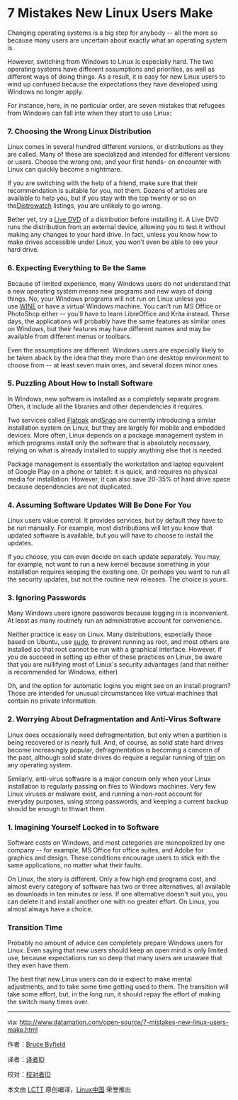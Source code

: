 7 Mistakes New Linux Users Make
===================

Changing operating systems is a big step for anybody -- all the more so because many users are uncertain about exactly what an operating system is.

However, switching from Windows to Linux is especially hard. The two operating systems have different assumptions and priorities, as well as different ways of doing things. As a result, it is easy for new Linux users to wind up confused because the expectations they have developed using Windows no longer apply.

For instance, here, in no particular order, are seven mistakes that refugees from Windows can fall into when they start to use Linux:

### 7\. Choosing the Wrong Linux Distribution

Linux comes in several hundred different versions, or distributions as they are called. Many of these are specialized and intended for different versions or users. Choose the wrong one, and your first hands- on encounter with Linux can quickly become a nightmare.

If you are switching with the help of a friend, make sure that their recommendation is suitable for you, not them. Dozens of articles are available to help you, but if you stay with the top twenty or so on the[Distrowatch][46] listings, you are unlikely to go wrong.

Better yet, try a [Live DVD][45] of a distribution before installing it. A Live DVD runs the distribution from an external device, allowing you to test it without making any changes to your hard drive. In fact, unless you know how to make drives accessible under Linux, you won't even be able to see your hard drive.

### 6\. Expecting Everything to Be the Same

Because of limited experience, many Windows users do not understand that a new operating system means new programs and new ways of doing things. No, your Windows programs will not run on Linux unless you use [WINE][44] or have a virtual Windows machine. You can't run MS Office or PhotoShop either -- you'll have to learn LibreOffice and Krita instead. These days, the applications will probably have the same features as similar ones on Windows, but their features may have different names and may be available from different menus or toolbars.

Even the assumptions are different. Windows users are especially likely to be taken aback by the idea that they more than one desktop environment to choose from -- at least seven main ones, and several dozen minor ones.

### 5\. Puzzling About How to Install Software

In Windows, new software is installed as a completely separate program. Often, it include all the libraries and other dependencies it requires.

Two services called [Flatpak][43] and[Snap][42] are currently introducing a similar installation system on Linux, but they are largely for mobile and embedded devices. More often, Linux depends on a package management system in which programs install only the software that is absolutely necessary, relying on what is already installed to supply anything else that is needed.

Package management is essentially the workstation and laptop equivalent of Google Play on a phone or tablet: it is quick, and requires no physical media for installation. However, it can also save 20-35% of hard drive space because dependencies are not duplicated.

### 4\. Assuming Software Updates Will Be Done For You

Linux users value control. It provides services, but by default they have to be run manually. For example, most distributions will let you know that updated software is available, but you will have to choose to install the updates.

If you choose, you can even decide on each update separately. You may, for example, not want to run a new kernel because something in your installation requires keeping the existing one. Or perhaps you want to run all the security updates, but not the routine new releases. The choice is yours.

### 3\. Ignoring Passwords

Many Windows users ignore passwords because logging in is inconvenient. At least as many routinely run an administrative account for convenience.

Neither practice is easy on Linux. Many distributions, especially those based on Ubuntu, use [sudo][41], to prevent running as root, and most others are installed so that root cannot be run with a graphical interface. However, if you do succeed in setting up either of these practices on Linux, be aware that you are nullifying most of Linux's security advantages (and that neither is recommended for Windows, either)

Oh, and the option for automatic logins you might see on an install program? Those are intended for unusual circumstances like virtual machines that contain no private information.

### 2\. Worrying About Defragmentation and Anti-Virus Software

Linux does occasionally need defragmentation, but only when a partition is being recovered or is nearly full. And, of course, as solid state hard drives become increasingly popular, defragmentation is becoming a concern of the past, although solid state drives do require a regular running of [trim][40] on any operating system.

Similarly, anti-virus software is a major concern only when your Linux installation is regularly passing on files to Windows machines. Very few Linux viruses or malware exist, and running a non-root account for everyday purposes, using strong passwords, and keeping a current backup should be enough to thwart them.

### 1\. Imagining Yourself Locked in to Software

Software costs on Windows, and most categories are monopolized by one company -- for example, MS Office for office suites, and Adobe for graphics and design. These conditions encourage users to stick with the same applications, no matter what their faults.

On Linux, the story is different. Only a few high end programs cost, and almost every category of software has two or three alternatives, all available as downloads in ten minutes or less. If one alternative doesn't suit you, you can delete it and install another one with no greater effort. On Linux, you almost always have a choice.

### Transition Time

Probably no amount of advice can completely prepare Windows users for Linux. Even saying that new users should keep an open mind is only limited use, because expectations run so deep that many users are unaware that they even have them.

The best that new Linux users can do is expect to make mental adjustments, and to take some time getting used to them. The transition will take some effort, but, in the long run, it should repay the effort of making the switch many times over.

--------------------------------------------------------------------------------

via: http://www.datamation.com/open-source/7-mistakes-new-linux-users-make.html

作者：[Bruce Byfield][a]

译者：[译者ID](https://github.com/译者ID)

校对：[校对者ID](https://github.com/校对者ID)

本文由 [LCTT](https://github.com/LCTT/TranslateProject) 原创编译，[Linux中国](https://linux.cn/) 荣誉推出

[a]: http://www.datamation.com/author/Bruce-Byfield-6030.html
[1]:[https://www.youtube.com/channel/UCOfXyFkINXf_e9XNosTJZDw]
[2]:[https://www.youtube.com/user/desainew]
[3]:[https://www.youtube.com/channel/UCEQXp_fcqwPcqrzNtWJ1w9w]
[4]:[http://www.facebook.com/sharer/sharer.php?u=https%3A%2F%2Ffreedompenguin.com%2Farticles%2Fopinion%2Fopen-source-design-thing%2F]
[5]:[http://twitter.com/intent/tweet/?text=Is+Open+Source+Design+a+Thing%3F&url=https%3A%2F%2Ffreedompenguin.com%2Farticles%2Fopinion%2Fopen-source-design-thing%2F]
[6]:[https://plus.google.com/share?url=https%3A%2F%2Ffreedompenguin.com%2Farticles%2Fopinion%2Fopen-source-design-thing%2F]
[7]:[https://atom.io/]
[8]:[http://froont.com/]
[9]:[https://webflow.com/]
[10]:[https://gravit.io/]
[11]:[http://getbootstrap.com/]
[12]:[https://inkscape.org/en/]
[13]:[https://www.gimp.org/]
[14]:[https://en.wikipedia.org/wiki/Free_and_open-source_software]
[15]:[https://medium.com/dawn-capital/why-leverage-the-power-of-open-source-to-build-a-successful-software-business-8aba6f665bc4#.ggmn2ojxp]
[16]:[https://github.com/majutsushi/tagbar]
[17]:[http://ctags.sourceforge.net/]
[18]:[https://github.com/majutsushi/tagbar/zipball/70fix]
[19]:[https://raw.githubusercontent.com/tpope/vim-pathogen/master/autoload/pathogen.vim]
[20]:[http://www.vim.org/scripts/script.php?script_id=2332]
[21]:[https://www.howtoforge.com/tutorial/vim-editor-plugins-for-software-developers-2-syntastic/]
[22]:[https://www.howtoforge.com/images/vim-editor-plugins-for-software-developers/big/vimplugins-delimitmate-help.png]
[23]:[https://github.com/Raimondi/delimitMate]
[24]:[https://www.howtoforge.com/images/vim-editor-plugins-for-software-developers/big/vimplugins-tagbar-visibility.png]
[25]:[https://www.howtoforge.com/images/vim-editor-plugins-for-software-developers/big/vimplugins-tagbar-ex2.png]
[26]:[https://www.howtoforge.com/images/vim-editor-plugins-for-software-developers/big/vimplugins-tagbar-example.png]
[27]:[http://www.tldp.org/LDP/intro-linux/html/sect_06_02.html]
[28]:[http://majutsushi.github.io/tagbar/]
[29]:[http://vi.stackexchange.com/questions/388/what-is-the-difference-between-the-vim-plugin-managers]
[30]:[https://www.howtoforge.com/images/vim-editor-plugins-for-software-developers/big/vimplugins-vimrc.png]
[31]:[http://www.vim.org/]
[32]:[https://github.com/scrooloose/syntastic]
[33]:[https://github.com/scrooloose/syntastic/blob/master/doc/syntastic.txt]
[34]:[https://www.howtoforge.com/images/3337/big/syntastic-error-all-descr.png]
[35]:[https://www.howtoforge.com/images/3337/big/syntastic-error-descr.png]
[36]:[https://www.howtoforge.com/images/3337/big/syntastic-error-highlight.png]
[37]:[https://github.com/scrooloose/syntastic]
[38]:[http://www.vim.org/]
[39]:[https://www.howtoforge.com/tutorial/vim-editor-plugins-for-software-developers/]
[40]:[https://en.wikipedia.org/wiki/Trim_%28computing%29]
[41]:[https://en.wikipedia.org/wiki/Sudo]
[42]:[http://snapcraft.io/]
[43]:[http://flatpak.org/]
[44]:[https://en.wikipedia.org/wiki/Wine_%28software%29]
[45]:[https://en.wikipedia.org/wiki/Live_CD]
[46]:[http://distrowatch.com/]
